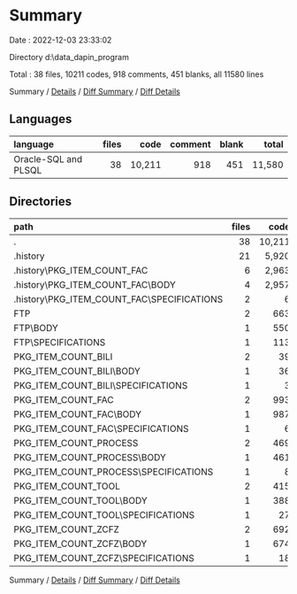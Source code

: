 # Summary

Date : 2022-12-03 23:33:02

Directory d:\\data_dapin_program

Total : 38 files,  10211 codes, 918 comments, 451 blanks, all 11580 lines

Summary / [Details](details.md) / [Diff Summary](diff.md) / [Diff Details](diff-details.md)

## Languages
| language | files | code | comment | blank | total |
| :--- | ---: | ---: | ---: | ---: | ---: |
| Oracle-SQL and PLSQL | 38 | 10,211 | 918 | 451 | 11,580 |

## Directories
| path | files | code | comment | blank | total |
| :--- | ---: | ---: | ---: | ---: | ---: |
| . | 38 | 10,211 | 918 | 451 | 11,580 |
| .history | 21 | 5,920 | 368 | 87 | 6,375 |
| .history\\PKG_ITEM_COUNT_FAC | 6 | 2,963 | 201 | 47 | 3,211 |
| .history\\PKG_ITEM_COUNT_FAC\\BODY | 4 | 2,957 | 198 | 43 | 3,198 |
| .history\\PKG_ITEM_COUNT_FAC\\SPECIFICATIONS | 2 | 6 | 3 | 4 | 13 |
| FTP | 2 | 663 | 193 | 168 | 1,024 |
| FTP\\BODY | 1 | 550 | 169 | 138 | 857 |
| FTP\\SPECIFICATIONS | 1 | 113 | 24 | 30 | 167 |
| PKG_ITEM_COUNT_BILI | 2 | 39 | 16 | 9 | 64 |
| PKG_ITEM_COUNT_BILI\\BODY | 1 | 36 | 13 | 5 | 54 |
| PKG_ITEM_COUNT_BILI\\SPECIFICATIONS | 1 | 3 | 3 | 4 | 10 |
| PKG_ITEM_COUNT_FAC | 2 | 993 | 69 | 17 | 1,079 |
| PKG_ITEM_COUNT_FAC\\BODY | 1 | 987 | 66 | 14 | 1,067 |
| PKG_ITEM_COUNT_FAC\\SPECIFICATIONS | 1 | 6 | 3 | 3 | 12 |
| PKG_ITEM_COUNT_PROCESS | 2 | 469 | 31 | 8 | 508 |
| PKG_ITEM_COUNT_PROCESS\\BODY | 1 | 461 | 28 | 4 | 493 |
| PKG_ITEM_COUNT_PROCESS\\SPECIFICATIONS | 1 | 8 | 3 | 4 | 15 |
| PKG_ITEM_COUNT_TOOL | 2 | 415 | 66 | 89 | 570 |
| PKG_ITEM_COUNT_TOOL\\BODY | 1 | 388 | 63 | 85 | 536 |
| PKG_ITEM_COUNT_TOOL\\SPECIFICATIONS | 1 | 27 | 3 | 4 | 34 |
| PKG_ITEM_COUNT_ZCFZ | 2 | 692 | 73 | 48 | 813 |
| PKG_ITEM_COUNT_ZCFZ\\BODY | 1 | 674 | 70 | 44 | 788 |
| PKG_ITEM_COUNT_ZCFZ\\SPECIFICATIONS | 1 | 18 | 3 | 4 | 25 |

Summary / [Details](details.md) / [Diff Summary](diff.md) / [Diff Details](diff-details.md)
